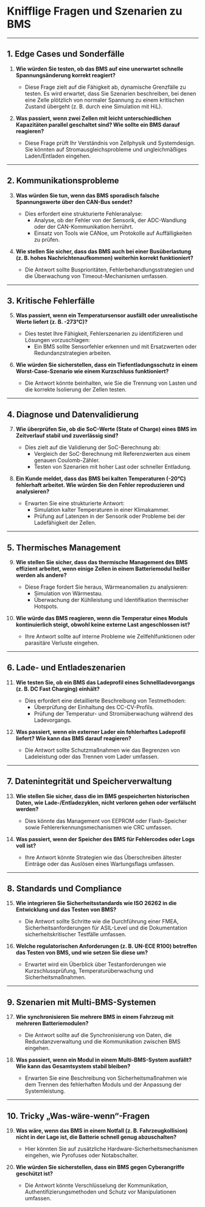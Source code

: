# **Knifflige Fragen und Szenarien zu BMS**

---

## **1. Edge Cases und Sonderfälle**
1. **Wie würden Sie testen, ob das BMS auf eine unerwartet schnelle Spannungsänderung korrekt reagiert?**

   - Diese Frage zielt auf die Fähigkeit ab, dynamische Grenzfälle zu testen. Es wird erwartet, dass Sie Szenarien beschreiben, bei denen eine Zelle plötzlich von normaler Spannung zu einem kritischen Zustand übergeht (z. B. durch eine Simulation mit HiL).

2. **Was passiert, wenn zwei Zellen mit leicht unterschiedlichen Kapazitäten parallel geschaltet sind? Wie sollte ein BMS darauf reagieren?**

   - Diese Frage prüft Ihr Verständnis von Zellphysik und Systemdesign. Sie könnten auf Stromausgleichsprobleme und ungleichmäßiges Laden/Entladen eingehen.

---

## **2. Kommunikationsprobleme**
3. **Was würden Sie tun, wenn das BMS sporadisch falsche Spannungswerte über den CAN-Bus sendet?**
   - Dies erfordert eine strukturierte Fehleranalyse:
     - Analyse, ob der Fehler von der Sensorik, der ADC-Wandlung oder der CAN-Kommunikation herrührt.
     - Einsatz von Tools wie CANoe, um Protokolle auf Auffälligkeiten zu prüfen.

4. **Wie stellen Sie sicher, dass das BMS auch bei einer Busüberlastung (z. B. hohes Nachrichtenaufkommen) weiterhin korrekt funktioniert?**
   - Die Antwort sollte Busprioritäten, Fehlerbehandlungsstrategien und die Überwachung von Timeout-Mechanismen umfassen.

---

## **3. Kritische Fehlerfälle**
5. **Was passiert, wenn ein Temperatursensor ausfällt oder unrealistische Werte liefert (z. B. -273°C)?**
   - Dies testet Ihre Fähigkeit, Fehlerszenarien zu identifizieren und Lösungen vorzuschlagen:
     - Ein BMS sollte Sensorfehler erkennen und mit Ersatzwerten oder Redundanzstrategien arbeiten.

6. **Wie würden Sie sicherstellen, dass ein Tiefentladungsschutz in einem Worst-Case-Szenario wie einem Kurzschluss funktioniert?**
   - Die Antwort könnte beinhalten, wie Sie die Trennung von Lasten und die korrekte Isolierung der Zellen testen.

---

## **4. Diagnose und Datenvalidierung**
7. **Wie überprüfen Sie, ob die SoC-Werte (State of Charge) eines BMS im Zeitverlauf stabil und zuverlässig sind?**
   - Dies zielt auf die Validierung der SoC-Berechnung ab:
     - Vergleich der SoC-Berechnung mit Referenzwerten aus einem genauen Coulomb-Zähler.
     - Testen von Szenarien mit hoher Last oder schneller Entladung.

8. **Ein Kunde meldet, dass das BMS bei kalten Temperaturen (-20°C) fehlerhaft arbeitet. Wie würden Sie den Fehler reproduzieren und analysieren?**
   - Erwarten Sie eine strukturierte Antwort:
     - Simulation kalter Temperaturen in einer Klimakammer.
     - Prüfung auf Latenzen in der Sensorik oder Probleme bei der Ladefähigkeit der Zellen.

---

## **5. Thermisches Management**
9. **Wie stellen Sie sicher, dass das thermische Management des BMS effizient arbeitet, wenn einige Zellen in einem Batteriemodul heißer werden als andere?**
   - Diese Frage fordert Sie heraus, Wärmeanomalien zu analysieren:
     - Simulation von Wärmestau.
     - Überwachung der Kühlleistung und Identifikation thermischer Hotspots.

10. **Wie würde das BMS reagieren, wenn die Temperatur eines Moduls kontinuierlich steigt, obwohl keine externe Last angeschlossen ist?**
    - Ihre Antwort sollte auf interne Probleme wie Zellfehlfunktionen oder parasitäre Verluste eingehen.

---

## **6. Lade- und Entladeszenarien**
11. **Wie testen Sie, ob ein BMS das Ladeprofil eines Schnellladevorgangs (z. B. DC Fast Charging) einhält?**
    - Dies erfordert eine detaillierte Beschreibung von Testmethoden:
      - Überprüfung der Einhaltung des CC-CV-Profils.
      - Prüfung der Temperatur- und Stromüberwachung während des Ladevorgangs.

12. **Was passiert, wenn ein externer Lader ein fehlerhaftes Ladeprofil liefert? Wie kann das BMS darauf reagieren?**
    - Die Antwort sollte Schutzmaßnahmen wie das Begrenzen von Ladeleistung oder das Trennen vom Lader umfassen.

---

## **7. Datenintegrität und Speicherverwaltung**
13. **Wie stellen Sie sicher, dass die im BMS gespeicherten historischen Daten, wie Lade-/Entladezyklen, nicht verloren gehen oder verfälscht werden?**
    - Dies könnte das Management von EEPROM oder Flash-Speicher sowie Fehlererkennungsmechanismen wie CRC umfassen.

14. **Was passiert, wenn der Speicher des BMS für Fehlercodes oder Logs voll ist?**
    - Ihre Antwort könnte Strategien wie das Überschreiben ältester Einträge oder das Auslösen eines Wartungsflags umfassen.

---

## **8. Standards und Compliance**
15. **Wie integrieren Sie Sicherheitsstandards wie ISO 26262 in die Entwicklung und das Testen von BMS?**
    - Die Antwort sollte Schritte wie die Durchführung einer FMEA, Sicherheitsanforderungen für ASIL-Level und die Dokumentation sicherheitskritischer Testfälle umfassen.

16. **Welche regulatorischen Anforderungen (z. B. UN-ECE R100) betreffen das Testen von BMS, und wie setzen Sie diese um?**
    - Erwartet wird ein Überblick über Testanforderungen wie Kurzschlussprüfung, Temperaturüberwachung und Sicherheitsmaßnahmen.

---

## **9. Szenarien mit Multi-BMS-Systemen**
17. **Wie synchronisieren Sie mehrere BMS in einem Fahrzeug mit mehreren Batteriemodulen?**
    - Die Antwort sollte auf die Synchronisierung von Daten, die Redundanzverwaltung und die Kommunikation zwischen BMS eingehen.

18. **Was passiert, wenn ein Modul in einem Multi-BMS-System ausfällt? Wie kann das Gesamtsystem stabil bleiben?**
    - Erwarten Sie eine Beschreibung von Sicherheitsmaßnahmen wie dem Trennen des fehlerhaften Moduls und der Anpassung der Systemleistung.

---

## **10. Tricky „Was-wäre-wenn“-Fragen**
19. **Was wäre, wenn das BMS in einem Notfall (z. B. Fahrzeugkollision) nicht in der Lage ist, die Batterie schnell genug abzuschalten?**
    - Hier könnten Sie auf zusätzliche Hardware-Sicherheitsmechanismen eingehen, wie Pyrofuses oder Notabschalter.

20. **Wie würden Sie sicherstellen, dass ein BMS gegen Cyberangriffe geschützt ist?**
    - Die Antwort könnte Verschlüsselung der Kommunikation, Authentifizierungsmethoden und Schutz vor Manipulationen umfassen.
